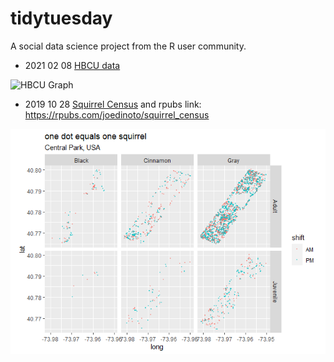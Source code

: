 # tidytuesday
A social data science project from the R user community.

* 2021 02 08 [HBCU data](/HBCU/HBCU.md)

![HBCU Graph](/HBCU/HBCU_files/figure-html/unnamed-chunk-7-7.png)


* 2019 10 28 [Squirrel Census](/squirrel_census/squirrel_census.md) and rpubs link: https://rpubs.com/joedinoto/squirrel_census 

![squirrel data](/squirrel_census/squirrel_census_files/figure-html/unnamed-chunk-9-1.png)

